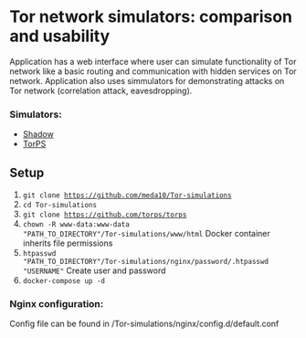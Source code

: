 # Tor network simulators: comparison and usability

Application has a web interface where user can simulate functionality of Tor network like a basic routing and communication with hidden services on Tor network. Application also uses simmulators for demonstrating attacks on Tor network  (correlation attack, eavesdropping).

### Simulators:
 - [Shadow](https://github.com/shadow/shadow)
 - [TorPS](https://github.com/torps/torps)
 

## Setup
1. <code>git clone https://github.com/meda10/Tor-simulations</code>
2. <code>cd Tor-simulations</code>
3. <code>git clone https://github.com/torps/torps</code>
4. <code>chown -R www-data:www-data "PATH_TO_DIRECTORY"/Tor-simulations/www/html</code> 
Docker container inherits file permissions
5. <code>htpasswd "PATH_TO_DIRECTORY"/Tor-simulations/nginx/password/.htpasswd "USERNAME"</code> Create user and password
5. <code>docker-compose up -d</code>

### Nginx configuration:
Config file  can be found in /Tor-simulations/nginx/config.d/default.conf


